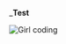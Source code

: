 ___Test__



![Girl coding](https://thumbs.dreamstime.com/z/vector-illustration-kid-computer-eps-vector-illustration-kid-computer-122338143.jpg)


